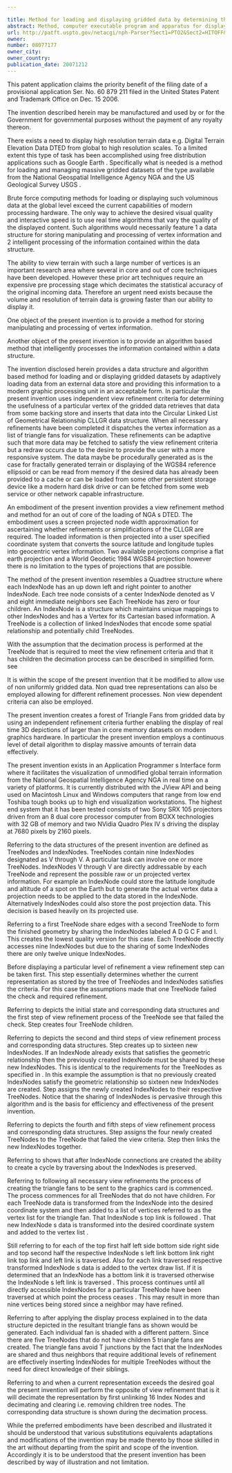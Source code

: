 ```yaml
---

title: Method for loading and displaying gridded data by determining the usefulness of a particular vertex
abstract: Method, computer executable program and apparatus for displaying massive amounts of potentially non-uniform gridded data through the use of view dependant refinement. An initial minimal representation is created. A view dependant refinement criterion is then used to ascertain the perceived quality. If necessary, refinements and decimations to the current representation are performed. The representation is then provided to graphics hardware for display.
url: http://patft.uspto.gov/netacgi/nph-Parser?Sect1=PTO2&Sect2=HITOFF&p=1&u=%2Fnetahtml%2FPTO%2Fsearch-adv.htm&r=1&f=G&l=50&d=PALL&S1=08077177&OS=08077177&RS=08077177
owner: 
number: 08077177
owner_city: 
owner_country: 
publication_date: 20071212
---
```

This patent application claims the priority benefit of the filing date of a provisional application Ser. No. 60 879 211 filed in the United States Patent and Trademark Office on Dec. 15 2006.

The invention described herein may be manufactured and used by or for the Government for governmental purposes without the payment of any royalty thereon.

There exists a need to display high resolution terrain data e.g. Digital Terrain Elevation Data DTED from global to high resolution scales. To a limited extent this type of task has been accomplished using free distribution applications such as Google Earth . Specifically what is needed is a method for loading and managing massive gridded datasets of the type available from the National Geospatial Intelligence Agency NGA and the US Geological Survey USGS .

Brute force computing methods for loading or displaying such voluminous data at the global level exceed the current capabilities of modern processing hardware. The only way to achieve the desired visual quality and interactive speed is to use real time algorithms that vary the quality of the displayed content. Such algorithms would necessarily feature 1 a data structure for storing manipulating and processing of vertex information and 2 intelligent processing of the information contained within the data structure.

The ability to view terrain with such a large number of vertices is an important research area where several in core and out of core techniques have been developed. However these prior art techniques require an expensive pre processing stage which decimates the statistical accuracy of the original incoming data. Therefore an urgent need exists because the volume and resolution of terrain data is growing faster than our ability to display it.

One object of the present invention is to provide a method for storing manipulating and processing of vertex information.

Another object of the present invention is to provide an algorithm based method that intelligently processes the information contained within a data structure.

The invention disclosed herein provides a data structure and algorithm based method for loading and or displaying gridded datasets by adaptively loading data from an external data store and providing this information to a modern graphic processing unit in an acceptable form. In particular the present invention uses independent view refinement criteria for determining the usefulness of a particular vertex of the gridded data retrieves that data from some backing store and inserts that data into the Circular Linked List of Geometrical Relationship CLLGR data structure. When all necessary refinements have been completed it dispatches the vertex information as a list of triangle fans for visualization. These refinements can be adaptive such that more data may be fetched to satisfy the view refinement criteria but a redraw occurs due to the desire to provide the user with a more responsive system. The data maybe be procedurally generated as is the case for fractally generated terrain or displaying of the WGS84 reference ellipsoid or can be read from memory if the desired data has already been provided to a cache or can be loaded from some other persistent storage device like a modern hard disk drive or can be fetched from some web service or other network capable infrastructure.

An embodiment of the present invention provides a view refinement method and method for an out of core of the loading of NGA s DTED. The embodiment uses a screen projected node width approximation for ascertaining whether refinements or simplifications of the CLLGR are required. The loaded information is then projected into a user specified coordinate system that converts the source latitude and longitude tuples into geocentric vertex information. Two available projections comprise a flat earth projection and a World Geodetic 1984 WGS84 projection however there is no limitation to the types of projections that are possible.

The method of the present invention resembles a Quadtree structure where each IndexNode has an up down left and right pointer to another IndexNode. Each tree node consists of a center IndexNode denoted as V and eight immediate neighbors see Each TreeNode has zero or four children. An IndexNode is a structure which maintains unique mappings to other IndexNodes and has a Vertex for its Cartesian based information. A TreeNode is a collection of linked IndexNodes that encode some spatial relationship and potentially child TreeNodes.

With the assumption that the decimation process is performed at the TreeNode that is required to meet the view refinement criteria and that it has children the decimation process can be described in simplified form. see 

It is within the scope of the present invention that it be modified to allow use of non uniformly gridded data. Non quad tree representations can also be employed allowing for different refinement processes. Non view dependent criteria can also be employed.

The present invention creates a forest of Triangle Fans from gridded data by using an independent refinement criteria further enabling the display of real time 3D depictions of larger than in core memory datasets on modern graphics hardware. In particular the present invention employs a continuous level of detail algorithm to display massive amounts of terrain data effectively.

The present invention exists in an Application Programmer s Interface form where it facilitates the visualization of unmodified global terrain information from the National Geospatial Intelligence Agency NGA in real time on a variety of platforms. It is currently distributed with the JView API and being used on Macintosh Linux and Windows computers that range from low end Toshiba tough books up to high end visualization workstations. The highest end system that it has been tested consists of two Sony SRX 105 projectors driven from an 8 dual core processor computer from BOXX technologies with 32 GB of memory and two NVidia Quadro Plex IV s driving the display at 7680 pixels by 2160 pixels.

Referring to the data structures of the present invention are defined as TreeNodes and IndexNodes. TreeNodes contain nine IndexNodes designated as V through V. A particular task can involve one or more TreeNodes. IndexNodes V through V are directly addressable by each TreeNode and represent the possible raw or un projected vertex information. For example an IndexNode could store the latitude longitude and altitude of a spot on the Earth but to generate the actual vertex data a projection needs to be applied to the data stored in the IndexNode. Alternatively IndexNodes could also store the post projection data. This decision is based heavily on its projected use.

Referring to a first TreeNode share edges with a second TreeNode to form the finished geometry by sharing the IndexNodes labeled A D G C F and I. This creates the lowest quality version for this case. Each TreeNode directly accesses nine IndexNodes but due to the sharing of some IndexNodes there are only twelve unique IndexNodes.

Before displaying a particular level of refinement a view refinement step can be taken first. This step essentially determines whether the current representation as stored by the tree of TreeNodes and IndexNodes satisfies the criteria. For this case the assumptions made that one TreeNode failed the check and required refinement.

Referring to depicts the initial state and corresponding data structures and the first step of view refinement process of the TreeNode see that failed the check. Step creates four TreeNode children.

Referring to depicts the second and third steps of view refinement process and corresponding data structures. Step creates up to sixteen new IndexNodes. If an IndexNode already exists that satisfies the geometric relationship then the previously created IndexNode must be shared by these new IndexNodes. This is identical to the requirements for the TreeNodes as specified in . In this example the assumption is that no previously created IndexNodes satisfy the geometric relationship so sixteen new IndexNodes are created. Step assigns the newly created IndexNodes to their respective TreeNodes. Notice that the sharing of IndexNodes is pervasive through this algorithm and is the basis for efficiency and effectiveness of the present invention.

Referring to depicts the fourth and fifth steps of view refinement process and corresponding data structures. Step assigns the four newly created TreeNodes to the TreeNode that failed the view criteria. Step then links the new IndexNodes together.

Referring to shows that after IndexNode connections are created the ability to create a cycle by traversing about the IndexNodes is preserved.

Referring to following all necessary view refinements the process of creating the triangle fans to be sent to the graphics card is commenced. The process commences for all TreeNodes that do not have children. For each TreeNode data is transformed from the IndexNode into the desired coordinate system and then added to a list of vertices referred to as the vertex list for the triangle fan. That IndexNode s top link is followed . That new IndexNode s data is transformed into the desired coordinate system and added to the vertex list .

Still referring to for each of the top first half left side bottom side right side and top second half the respective IndexNode s left link bottom link right link top link and left link is traversed. Also for each link traversed respective transformed IndexNode s data is added to the vertex draw list. If it is determined that an IndexNode has a bottom link it is traversed otherwise the IndexNode s left link is traversed . This process continues until all directly accessible IndexNodes for a particular TreeNode have been traversed at which point the process ceases . This may result in more than nine vertices being stored since a neighbor may have refined.

Referring to after applying the display process explained in to the data structure depicted in the resultant triangle fans as shown would be generated. Each individual fan is shaded with a different pattern. Since there are five TreeNodes that do not have children 5 triangle fans are created. The triangle fans avoid T junctions by the fact that the IndexNodes are shared and thus neighbors that require additional levels of refinement are effectively inserting IndexNodes for multiple TreeNodes without the need for direct knowledge of their siblings.

Referring to and when a current representation exceeds the desired goal the present invention will perform the opposite of view refinement that is it will decimate the representation by first unlinking 16 Index Nodes and decimating and clearing i.e. removing children tree nodes. The corresponding data structure is shown during the decimation process.

While the preferred embodiments have been described and illustrated it should be understood that various substitutions equivalents adaptations and modifications of the invention may be made thereto by those skilled in the art without departing from the spirit and scope of the invention. Accordingly it is to be understood that the present invention has been described by way of illustration and not limitation.

